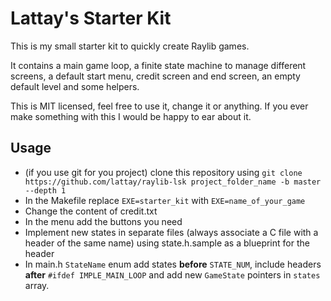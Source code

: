 # Lattay's Starter Kit

This is my small starter kit to quickly create Raylib games.

It contains a main game loop, a finite state machine to manage different screens,
a default start menu, credit screen and end screen, an empty default level and some helpers.

This is MIT licensed, feel free to use it, change it or anything.
If you ever make something with this I would be happy to ear about it.

## Usage

- (if you use git for you project) clone this repository using `git clone https://github.com/lattay/raylib-lsk project_folder_name -b master --depth 1`
- In the Makefile replace `EXE=starter_kit` with `EXE=name_of_your_game`
- Change the content of credit.txt
- In the menu add the buttons you need
- Implement new states in separate files (always associate a C file with a header of the same name) using state.h.sample as a blueprint
for the header
- In main.h `StateName` enum add states **before** `STATE_NUM`, include headers **after** `#ifdef IMPLE_MAIN_LOOP` and add new `GameState` pointers in `states` array.
